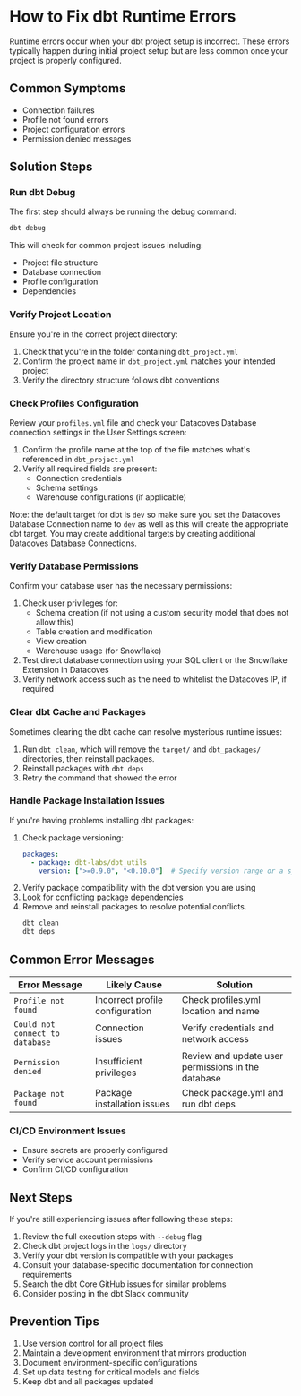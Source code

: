# How to Fix dbt Runtime Errors

Runtime errors occur when your dbt project setup is incorrect. These errors typically happen during initial project setup but are less common once your project is properly configured.

## Common Symptoms

- Connection failures
- Profile not found errors
- Project configuration errors
- Permission denied messages

## Solution Steps

### Run dbt Debug

The first step should always be running the debug command:

```bash
dbt debug
```

This will check for common project issues including:
- Project file structure
- Database connection
- Profile configuration
- Dependencies

### Verify Project Location

Ensure you're in the correct project directory:

1. Check that you're in the folder containing `dbt_project.yml`
2. Confirm the project name in `dbt_project.yml` matches your intended project
3. Verify the directory structure follows dbt conventions

### Check Profiles Configuration

Review your `profiles.yml` file and check your Datacoves Database connection settings in the User Settings screen:

1. Confirm the profile name at the top of the file matches what's referenced in `dbt_project.yml`
2. Verify all required fields are present:
   - Connection credentials
   - Schema settings
   - Warehouse configurations (if applicable)

Note: the default target for dbt is `dev` so make sure you set the Datacoves Database Connection name to `dev` as well as this will create the appropriate dbt target. You may create additional targets by creating additional Datacoves Database Connections.

### Verify Database Permissions

Confirm your database user has the necessary permissions:

1. Check user privileges for:
   - Schema creation (if not using a custom security model that does not allow this)
   - Table creation and modification
   - View creation
   - Warehouse usage (for Snowflake)
2. Test direct database connection using your SQL client or the Snowflake Extension in Datacoves
3. Verify network access such as the need to whitelist the Datacoves IP, if required


### Clear dbt Cache and Packages

Sometimes clearing the dbt cache can resolve mysterious runtime issues:

1. Run `dbt clean`, which will remove the `target/` and `dbt_packages/` directories, then reinstall packages.
2. Reinstall packages with `dbt deps`
3. Retry the command that showed the error 


### Handle Package Installation Issues

If you're having problems installing dbt packages:

1. Check package versioning:
   ```yaml
   packages:
     - package: dbt-labs/dbt_utils
       version: [">=0.9.0", "<0.10.0"]  # Specify version range or a specific version
   ```
2. Verify package compatibility with the dbt version you are using
3. Look for conflicting package dependencies
4. Remove and reinstall packages to resolve potential conflicts.
   ```bash
   dbt clean
   dbt deps
   ```



## Common Error Messages

| Error Message | Likely Cause | Solution |
|--------------|--------------|----------|
| `Profile not found` | Incorrect profile configuration | Check profiles.yml location and name |
| `Could not connect to database` | Connection issues | Verify credentials and network access |
| `Permission denied` | Insufficient privileges | Review and update user permissions in the database |
| `Package not found` | Package installation issues | Check package.yml and run dbt deps |

### CI/CD Environment Issues
- Ensure secrets are properly configured
- Verify service account permissions
- Confirm CI/CD configuration

## Next Steps

If you're still experiencing issues after following these steps:

1. Review the full execution steps with `--debug` flag
2. Check dbt project logs in the `logs/` directory
3. Verify your dbt version is compatible with your packages
4. Consult your database-specific documentation for connection requirements
5. Search the dbt Core GitHub issues for similar problems
6. Consider posting in the dbt Slack community

## Prevention Tips

1. Use version control for all project files
2. Maintain a development environment that mirrors production
3. Document environment-specific configurations
4. Set up data testing for critical models and fields
5. Keep dbt and all packages updated
